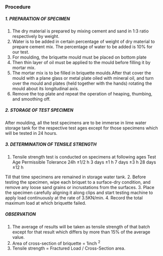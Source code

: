 ### Procedure
##### 1. PREPARATION OF SPECIMEN

1.  The dry material is prepared by mixing cement and sand in 1:3 ratio respectively by weight.
2.	Water is to be added in certain percentage of weight of dry material to prepare cement mix. The percentage of water to be added is 10% for our test.
3.	For moulding, the briquette mould must be placed on bottom plate
4.	Then thin layer of oil must be applied to the mould before filling it by mortar mix.
5.	The mortar mix is to be filled in briquette moulds.After that cover the mould with a plane glass or metal plate oiled with mineral oil, and turn over the mould and plates (held together with the hands) rotating the mould about its longitudinal axis. 
6.	Remove the top plate and repeat the operation of heaping, thumbing, and smoothing off.

##### 2. STORAGE OF TEST SPECIMEN
After moulding, all the test specimens are to be immerse in lime water storage tank for the respective test ages except for those specimens which will be tested in 24 hours.

##### 3. DETERMINATION OF TENSILE STRENGTH
1.	Tensile strength test is conducted on specimens at following ages
Test Age	Permissible Tolerance
  24h	          ±1/2 h
3 days	            ±1 h
7 days	            ±3 h
28 days        	   ±12 h

Till that time specimens are remained in storage water tank.
2.	Before testing the specimen, wipe each briquet to a surface-dry condition, and remove any loose sand grains or incrustations from the surfaces.
3.	Place the specimen carefully aligning it along clips and start testing machine to apply load continuously at the rate of 3.5KN/min.
4.	Record the total maximum load at which briquette failed.

##### OBSERVATION
1. The average of results will be taken as tensile strength of that batch except for that result which differs by more than 15% of the average  value.
2. Area of cross-section of briquette = 1inch <sup>2</sup>
3. Tensile strength = Fractured Load / Cross-Section area.